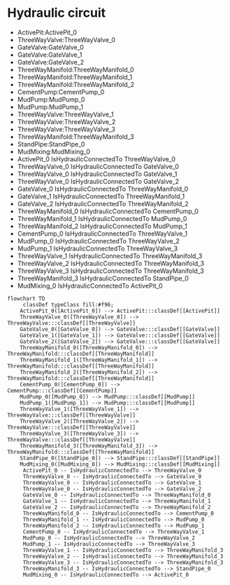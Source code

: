 # Hydraulic circuit
- ActivePit:ActivePit_0
- ThreeWayValve:ThreeWayValve_0
- GateValve:GateValve_0
- GateValve:GateValve_1
- GateValve:GateValve_2
- ThreeWayManifold:ThreeWayManifold_0
- ThreeWayManifold:ThreeWayManifold_1
- ThreeWayManifold:ThreeWayManifold_2
- CementPump:CementPump_0
- MudPump:MudPump_0
- MudPump:MudPump_1
- ThreeWayValve:ThreeWayValve_1
- ThreeWayValve:ThreeWayValve_2
- ThreeWayValve:ThreeWayValve_3
- ThreeWayManifold:ThreeWayManifold_3
- StandPipe:StandPipe_0
- MudMixing:MudMixing_0
- ActivePit_0 IsHydraulicConnectedTo ThreeWayValve_0
- ThreeWayValve_0 IsHydraulicConnectedTo GateValve_0
- ThreeWayValve_0 IsHydraulicConnectedTo GateValve_1
- ThreeWayValve_0 IsHydraulicConnectedTo GateValve_2
- GateValve_0 IsHydraulicConnectedTo ThreeWayManifold_0
- GateValve_1 IsHydraulicConnectedTo ThreeWayManifold_1
- GateValve_2 IsHydraulicConnectedTo ThreeWayManifold_2
- ThreeWayManifold_0 IsHydraulicConnectedTo CementPump_0
- ThreeWayManifold_1 IsHydraulicConnectedTo MudPump_0
- ThreeWayManifold_2 IsHydraulicConnectedTo MudPump_1
- CementPump_0 IsHydraulicConnectedTo ThreeWayValve_1
- MudPump_0 IsHydraulicConnectedTo ThreeWayValve_2
- MudPump_1 IsHydraulicConnectedTo ThreeWayValve_3
- ThreeWayValve_1 IsHydraulicConnectedTo ThreeWayManifold_3
- ThreeWayValve_2 IsHydraulicConnectedTo ThreeWayManifold_3
- ThreeWayValve_3 IsHydraulicConnectedTo ThreeWayManifold_3
- ThreeWayManifold_3 IsHydraulicConnectedTo StandPipe_0
- MudMixing_0 IsHydraulicConnectedTo ActivePit_0
```mermaid
flowchart TD
	 classDef typeClass fill:#f96;
	ActivePit_0([ActivePit_0]) --> ActivePit:::classDef[[ActivePit]]
	ThreeWayValve_0([ThreeWayValve_0]) --> ThreeWayValve:::classDef[[ThreeWayValve]]
	GateValve_0([GateValve_0]) --> GateValve:::classDef[[GateValve]]
	GateValve_1([GateValve_1]) --> GateValve:::classDef[[GateValve]]
	GateValve_2([GateValve_2]) --> GateValve:::classDef[[GateValve]]
	ThreeWayManifold_0([ThreeWayManifold_0]) --> ThreeWayManifold:::classDef[[ThreeWayManifold]]
	ThreeWayManifold_1([ThreeWayManifold_1]) --> ThreeWayManifold:::classDef[[ThreeWayManifold]]
	ThreeWayManifold_2([ThreeWayManifold_2]) --> ThreeWayManifold:::classDef[[ThreeWayManifold]]
	CementPump_0([CementPump_0]) --> CementPump:::classDef[[CementPump]]
	MudPump_0([MudPump_0]) --> MudPump:::classDef[[MudPump]]
	MudPump_1([MudPump_1]) --> MudPump:::classDef[[MudPump]]
	ThreeWayValve_1([ThreeWayValve_1]) --> ThreeWayValve:::classDef[[ThreeWayValve]]
	ThreeWayValve_2([ThreeWayValve_2]) --> ThreeWayValve:::classDef[[ThreeWayValve]]
	ThreeWayValve_3([ThreeWayValve_3]) --> ThreeWayValve:::classDef[[ThreeWayValve]]
	ThreeWayManifold_3([ThreeWayManifold_3]) --> ThreeWayManifold:::classDef[[ThreeWayManifold]]
	StandPipe_0([StandPipe_0]) --> StandPipe:::classDef[[StandPipe]]
	MudMixing_0([MudMixing_0]) --> MudMixing:::classDef[[MudMixing]]
	 ActivePit_0 -- IsHydraulicConnectedTo --> ThreeWayValve_0 
	 ThreeWayValve_0 -- IsHydraulicConnectedTo --> GateValve_0 
	 ThreeWayValve_0 -- IsHydraulicConnectedTo --> GateValve_1 
	 ThreeWayValve_0 -- IsHydraulicConnectedTo --> GateValve_2 
	 GateValve_0 -- IsHydraulicConnectedTo --> ThreeWayManifold_0 
	 GateValve_1 -- IsHydraulicConnectedTo --> ThreeWayManifold_1 
	 GateValve_2 -- IsHydraulicConnectedTo --> ThreeWayManifold_2 
	 ThreeWayManifold_0 -- IsHydraulicConnectedTo --> CementPump_0 
	 ThreeWayManifold_1 -- IsHydraulicConnectedTo --> MudPump_0 
	 ThreeWayManifold_2 -- IsHydraulicConnectedTo --> MudPump_1 
	 CementPump_0 -- IsHydraulicConnectedTo --> ThreeWayValve_1 
	 MudPump_0 -- IsHydraulicConnectedTo --> ThreeWayValve_2 
	 MudPump_1 -- IsHydraulicConnectedTo --> ThreeWayValve_3 
	 ThreeWayValve_1 -- IsHydraulicConnectedTo --> ThreeWayManifold_3 
	 ThreeWayValve_2 -- IsHydraulicConnectedTo --> ThreeWayManifold_3 
	 ThreeWayValve_3 -- IsHydraulicConnectedTo --> ThreeWayManifold_3 
	 ThreeWayManifold_3 -- IsHydraulicConnectedTo --> StandPipe_0 
	 MudMixing_0 -- IsHydraulicConnectedTo --> ActivePit_0 
```
